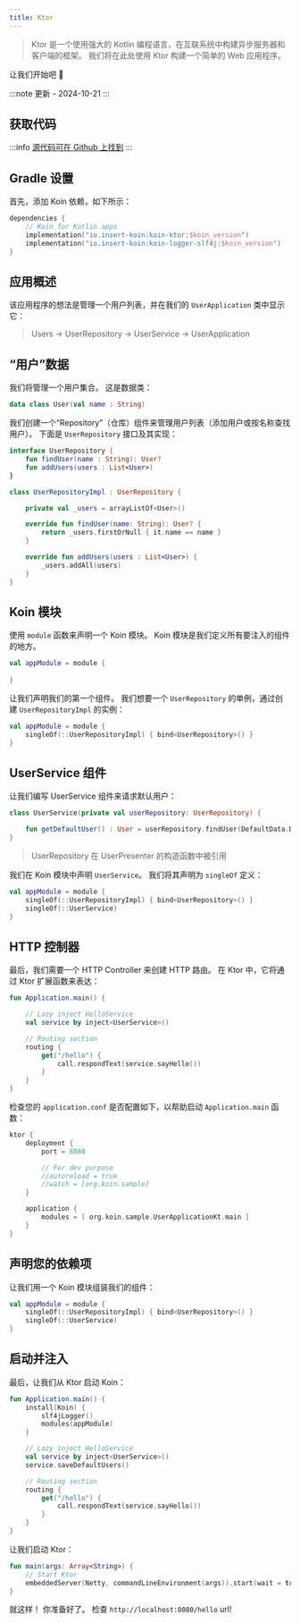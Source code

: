 ```yaml
---
title: Ktor
---
```

> Ktor 是一个使用强大的 Kotlin 编程语言，在互联系统中构建异步服务器和客户端的框架。 我们将在此处使用 Ktor 构建一个简单的 Web 应用程序。

让我们开始吧 🚀

:::note
更新 - 2024-10-21
:::

## 获取代码

:::info
[源代码可在 Github 上找到](https://github.com/InsertKoinIO/koin-getting-started/tree/main/ktor)
:::

## Gradle 设置

首先，添加 Koin 依赖，如下所示：

```kotlin
dependencies {
    // Koin for Kotlin apps
    implementation("io.insert-koin:koin-ktor:$koin_version")
    implementation("io.insert-koin:koin-logger-slf4j:$koin_version")
}
```

## 应用概述

该应用程序的想法是管理一个用户列表，并在我们的 `UserApplication` 类中显示它：

> Users -> UserRepository -> UserService -> UserApplication

## “用户”数据

我们将管理一个用户集合。 这是数据类：

```kotlin
data class User(val name : String)
```

我们创建一个“Repository”（仓库）组件来管理用户列表（添加用户或按名称查找用户）。 下面是 `UserRepository` 接口及其实现：

```kotlin
interface UserRepository {
    fun findUser(name : String): User?
    fun addUsers(users : List<User>)
}

class UserRepositoryImpl : UserRepository {

    private val _users = arrayListOf<User>()

    override fun findUser(name: String): User? {
        return _users.firstOrNull { it.name == name }
    }

    override fun addUsers(users : List<User>) {
        _users.addAll(users)
    }
}
```

## Koin 模块

使用 `module` 函数来声明一个 Koin 模块。 Koin 模块是我们定义所有要注入的组件的地方。

```kotlin
val appModule = module {
    
}
```

让我们声明我们的第一个组件。 我们想要一个 `UserRepository` 的单例，通过创建 `UserRepositoryImpl` 的实例：

```kotlin
val appModule = module {
    singleOf(::UserRepositoryImpl) { bind<UserRepository>() }
}
```

## UserService 组件

让我们编写 UserService 组件来请求默认用户：

```kotlin
class UserService(private val userRepository: UserRepository) {

    fun getDefaultUser() : User = userRepository.findUser(DefaultData.DEFAULT_USER.name) ?: error("Can't find default user")
}
```

> UserRepository 在 UserPresenter 的构造函数中被引用

我们在 Koin 模块中声明 `UserService`。 我们将其声明为 `singleOf` 定义：

```kotlin
val appModule = module {
    singleOf(::UserRepositoryImpl) { bind<UserRepository>() }
    singleOf(::UserService)
}
```

## HTTP 控制器

最后，我们需要一个 HTTP Controller 来创建 HTTP 路由。 在 Ktor 中，它将通过 Ktor 扩展函数来表达：

```kotlin
fun Application.main() {

    // Lazy inject HelloService
    val service by inject<UserService>()

    // Routing section
    routing {
        get("/hello") {
            call.respondText(service.sayHello())
        }
    }
}
```

检查您的 `application.conf` 是否配置如下，以帮助启动 `Application.main` 函数：

```kotlin
ktor {
    deployment {
        port = 8080

        // For dev purpose
        //autoreload = true
        //watch = [org.koin.sample]
    }

    application {
        modules = [ org.koin.sample.UserApplicationKt.main ]
    }
}
```

## 声明您的依赖项

让我们用一个 Koin 模块组装我们的组件：

```kotlin
val appModule = module {
    singleOf(::UserRepositoryImpl) { bind<UserRepository>() }
    singleOf(::UserService)
}
```

## 启动并注入

最后，让我们从 Ktor 启动 Koin：

```kotlin
fun Application.main() {
    install(Koin) {
        slf4jLogger()
        modules(appModule)
    }

    // Lazy inject HelloService
    val service by inject<UserService>()
    service.saveDefaultUsers()

    // Routing section
    routing {
        get("/hello") {
            call.respondText(service.sayHello())
        }
    }
}
```

让我们启动 Ktor：

```kotlin
fun main(args: Array<String>) {
    // Start Ktor
    embeddedServer(Netty, commandLineEnvironment(args)).start(wait = true)
}
```

就这样！ 你准备好了。 检查 `http://localhost:8080/hello` url!